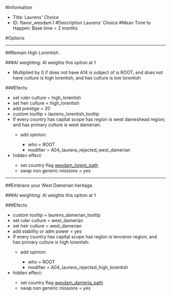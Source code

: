#Information
 - Title: Laurens' Choice
 - ID: flavor_wesdam.1
#Description
Laurens' Choice
#Mean Time to Happen:
Base time = 2 months

#Options

___
##Remain High Lorentish.

###AI weighting:
AI weights this option at 1
 - Multiplied by 0 if does not have A14 is subject of is ROOT; and does not have culture is high lorentish, and has culture is low lorentish


###Efects:<ul><li>set ruler culture = high_lorentish</li><li>set heir culture = high_lorentish</li><li>add prestige = 20</li><li>custom tooltip = laurens_lorentish_tooltip</li><li>If every country has capital scope has region is west dameshead region; and  has primary culture is west damerian:</li><ul><li>add opinion:</li><ul><li>who = ROOT</li><li>modifier = A04_laurens_rejected_west_damerian</li></ul></ul><li>hidden effect:</li><ul><li>set country flag [wesdam_lorent_path](../flags/wesdam_lorent_path.md)</li><li>swap non generic missions = yes</li></ul></ul>

___
##Embrace your West Damerian heritage.

###AI weighting:
AI weights this option at 1


###Efects:<ul><li>custom tooltip = laurens_damerian_tooltip</li><li>set ruler culture = west_damerian</li><li>set heir culture = west_damerian</li><li>add stability or adm power = yes</li><li>If every country has capital scope has region is lencenor region; and  has primary culture is high lorentish:</li><ul><li>add opinion:</li><ul><li>who = ROOT</li><li>modifier = A04_laurens_rejected_high_lorentish</li></ul></ul><li>hidden effect:</li><ul><li>set country flag [wesdam_dameria_path](../flags/wesdam_dameria_path.md)</li><li>swap non generic missions = yes</li></ul></ul>
